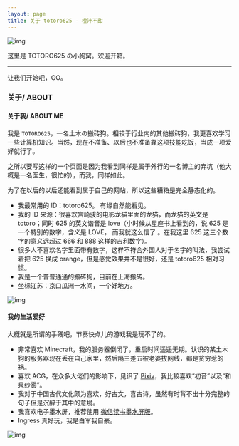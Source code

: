 ```yaml
---
layout: page
title: 关于 totoro625 - 橙汁不甜
---
```


![img](https://img.totoro.pub/pages/cat01.png)

这里是 TOTORO625 の小狗窝。欢迎开箱。

------

让我们开始吧，GO。

### 关于/ ABOUT

#### 关于我/ ABOUT ME

我是 `TOTORO625`，一名土木の搬砖狗。相较于行业内的其他搬砖狗，我更喜欢学习一些计算机知识。当然，现在不准备、以后也不准备靠这项技能吃饭，当成一项爱好就行了。

之所以要写这样的一个页面是因为我看到同样是属于外行的一名博主的弃坑（他大概是一名医生，很忙的），而我，同样如此。

为了在以后的以后还能看到属于自己的网站，所以这些糟粕是完全静态化的。

- 我最常用的 ID：totoro625。 有缘自然能看见。
- 我的 ID 来源：很喜欢宫崎骏的电影龙猫里面的龙猫，而龙猫的英文是 totoro；同时 625 的英文谐音是 love（小时候从星座书上看到的，说 625 是一个特别的数字，含义是 LOVE， 而我就这么信了 。在我这里 625 这三个数字的意义远超过 666 和 888 这样的吉利数字）。
- 很多人不喜欢名字里面带有数字，这样不符合外国人对于名字的叫法，我尝试着把 625 换成 orange，但是感觉效果并不是很好，还是 totoro625 相对习惯。
- 我是一个普普通通的搬砖狗，目前在上海搬砖。
- 坐标江苏：京口瓜洲一水间，一个好地方。

![img](https://img.totoro.pub/pages/cat02.png)

#### 我的生活爱好

大概就是所谓的手残吧，节奏快点儿的游戏我是玩不了的。

- 非常喜欢 Minecraft，我的服务器倒闭了，重启时间遥遥无期。认识的某土木狗的服务器现在丢在自己家里，然后隔三差五被老婆拔网线，都是贫穷惹的祸。
- 喜欢 ACG，在众多大佬们的影响下，见识了 [Pixiv](http://www.pixiv.net/)，我比较喜欢“初音”以及“和泉纱雾”。
- 我对于中国古代文化颇为喜欢，好古文，喜古诗，虽然有时背不出十分完整的句子但是沉醉于其中的意境。
- 我喜欢电子墨水屏，推荐使用 [微信读书墨水屏版](https://ink.qq.com/)。
- Ingress 真好玩，我是白军我自豪。

![img](https://img.totoro.pub/pages/cat03.png)
